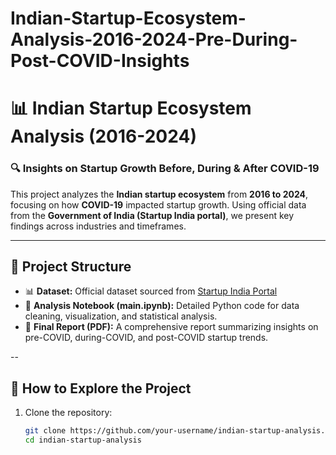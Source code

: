 # Indian-Startup-Ecosystem-Analysis-2016-2024-Pre-During-Post-COVID-Insights
# 📊 Indian Startup Ecosystem Analysis (2016-2024)

### 🔍 Insights on Startup Growth Before, During & After COVID-19

This project analyzes the **Indian startup ecosystem** from **2016 to 2024**, focusing on how **COVID-19** impacted startup growth. Using official data from the **Government of India (Startup India portal)**, we present key findings across industries and timeframes.

---

## 📂 Project Structure

- 📊 **Dataset:** Official dataset sourced from [Startup India Portal](https://www.startupindia.gov.in)  
- 📘 **Analysis Notebook (main.ipynb):** Detailed Python code for data cleaning, visualization, and statistical analysis.  
- 📄 **Final Report (PDF):** A comprehensive report summarizing insights on pre-COVID, during-COVID, and post-COVID startup trends.  

--




## 📌 How to Explore the Project

1. Clone the repository:  
   ```bash
   git clone https://github.com/your-username/indian-startup-analysis.git
   cd indian-startup-analysis
